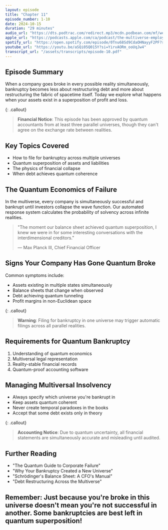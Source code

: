 ```yaml
---
layout: episode
title: "Chapter 11"
episode_number: 1-10
date: 2024-10-15
duration: "29 minutes"
audio_url: "https://dts.podtrac.com/redirect.mp3/mcdn.podbean.com/mf/web/738p4ubae5wf7yk2/E10_-_Chapter_119d1s3.mp3"
apple_url: "https://podcasts.apple.com/ca/podcast/the-multiverse-employee-handbook/id1764134739?i=1000673130576"
spotify_url: "https://open.spotify.com/episode/0Tnu68Sd9CdaOHNayyF2PF?si=sFI8Ij9SSLqbeb5XvM0-jQ"
youtube_url: "https://youtu.be/aSQi05Q015Y?si=YirvAORm_ooUqJw4"
transcript_url: "/assets/transcripts/episode-10.pdf"
---
```


## Episode Summary
When a company goes broke in every possible reality simultaneously, bankruptcy becomes less about restructuring debt and more about restructuring the fabric of spacetime itself. Today we explore what happens when your assets exist in a superposition of profit and loss.

{: .callout}
> **Financial Notice**: This episode has been approved by quantum accountants
> from at least three parallel universes, though they can't agree on the
> exchange rate between realities.

## Key Topics Covered
* How to file for bankruptcy across multiple universes
* Quantum superposition of assets and liabilities
* The physics of financial collapse
* When debt achieves quantum coherence

## The Quantum Economics of Failure
In the multiverse, every company is simultaneously successful and bankrupt until investors collapse the wave function. Our automated response system calculates the probability of solvency across infinite realities.

> "The moment our balance sheet achieved quantum superposition, I knew we
> were in for some interesting conversations with the interdimensional creditors."
>
> — Max Planck III, Chief Financial Officer

## Signs Your Company Has Gone Quantum Broke
Common symptoms include:
* Assets existing in multiple states simultaneously
* Balance sheets that change when observed
* Debt achieving quantum tunneling
* Profit margins in non-Euclidean space

{: .callout}
> **Warning**: Filing for bankruptcy in one universe may trigger automatic
> filings across all parallel realities.

## Requirements for Quantum Bankruptcy
1. Understanding of quantum economics
2. Multiversal legal representation
3. Reality-stable financial records
4. Quantum-proof accounting software

## Managing Multiversal Insolvency
* Always specify which universe you're bankrupt in
* Keep assets quantum coherent
* Never create temporal paradoxes in the books
* Accept that some debt exists only in theory

{: .callout}
> **Accounting Notice**: Due to quantum uncertainty, all financial statements
> are simultaneously accurate and misleading until audited.

## Further Reading
* "The Quantum Guide to Corporate Failure"
* "Why Your Bankruptcy Created a New Universe"
* "Schrödinger's Balance Sheet: A CFO's Manual"
* "Debt Restructuring Across the Multiverse"

Remember: Just because you're broke in this universe doesn't mean you're not
successful in another. Some bankruptcies are best left in quantum superposition!
---
